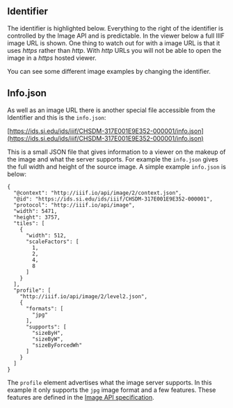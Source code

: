 ## Identifier
<script src="../viewer.js" >
</script>

The identifier is highlighted below. Everything to the right of the identifier is controlled by the Image API and is predictable. In the viewer below a full IIIF image URL is shown. One thing to watch out for with a image URL is that it uses _https_ rather than _http_. With _http_ URLs you will not be able to open the image in a _https_ hosted viewer.

You can see some different image examples by changing the identifier.  

<div id="image_api_demo2">
</div>
<script>
   addViewer({
        div: 'image_api_demo2',
        images: [
            'https://ids.lib.harvard.edu/ids/iiif/25286607',
            'https://dlcs.io/iiif-img/wellcome/5/b14658197.jp2',
            'https://ids.si.edu/ids/iiif/CHSDM-317E001E9E352-000001'
            ],
        sizes: [
            '500,',
            '500,500',
            '!500,500'
        ],
        regions: [
            'full',
            'square',
            '1000,100,3000,2000',
            '2000,3000,2000,2000',
        ],
        highlight: [
            'identifier'
        ]
   });
   /*
        'https://dlcs.io/iiif-img/wellcome/5/b14658197.jp2',
            'https://iiif.io/api/image/3.0/example/reference/9ee11092dfd2782634f5e8e2c87c16d5-uclamss_1841_diary_07_02',
            'https://ids.si.edu/ids/iiif/CHSDM-317E001E9E352-000001',
            'https://ids.si.edu/ids/iiif/SAAM-1930.12.50_1'

   */
</script>  

## Info.json

As well as an image URL there is another special file accessible from the Identifier and this is the `info.json`:

[https://ids.si.edu/ids/iiif/CHSDM-317E001E9E352-000001/info.json](https://ids.si.edu/ids/iiif/CHSDM-317E001E9E352-000001/info.json)

This is a small JSON file that gives information to a viewer on the makeup of the image and what the server supports. For example the `info.json` gives the full width and height of the source image. A simple example `info.json` is below:

```
{
  "@context": "http://iiif.io/api/image/2/context.json",
  "@id": "https://ids.si.edu/ids/iiif/CHSDM-317E001E9E352-000001",
  "protocol": "http://iiif.io/api/image",
  "width": 5471,
  "height": 3757,
  "tiles": [
    {
      "width": 512,
      "scaleFactors": [
        1,
        2,
        4,
        8
      ]
    }
  ],
  "profile": [
    "http://iiif.io/api/image/2/level2.json",
    {
      "formats": [
        "jpg"
      ],
      "supports": [
        "sizeByH",
        "sizeByW",
        "sizeByForcedWh"
      ]
    }
  ]
}
```

The `profile` element advertises what the image server supports. In this example it only supports the `jpg` image format and a few features. These features are defined in the [Image API specification](https://iiif.io/api/image/2.1/compliance/).
